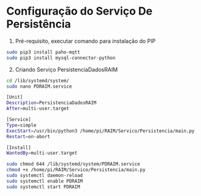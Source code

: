 # Configuração do Serviço De Persistência

1. Pré-requisito, executar comando para instalação do PIP
```bash
sudo pip3 install paho-mqtt
sudo pip3 install mysql-connector-python
```

2. Criando Serviço PersistenciaDadosRAIM
```bash
cd /lib/systemd/system/
sudo nano PDRAIM.service
```

```bash
[Unit]
Description=PersistenciaDadosRAIM
After=multi-user.target

[Service]
Type=simple
ExecStart=/usr/bin/python3 /home/pi/RAIM/Servico/Persistencia/main.py
Restart=on-abort

[Install]
WantedBy=multi-user.target
```

```bash
sudo chmod 644 /lib/systemd/system/PDRAIM.service
chmod +x /home/pi/RAIM/Servico/Persistencia/main.py
sudo systemctl daemon-reload
sudo systemctl enable PDRAIM
sudo systemctl start PDRAIM
```